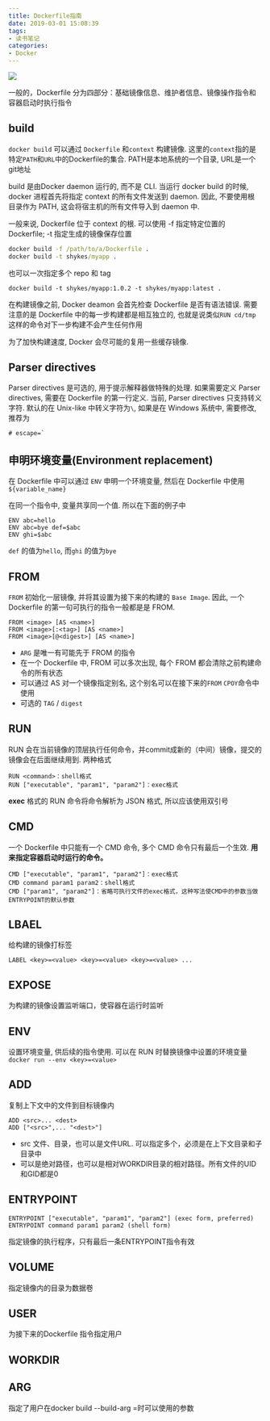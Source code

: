 ```yaml
---
title: Dockerfile指南
date: 2019-03-01 15:08:39
tags:
- 读书笔记
categories:
- Docker
---
```


![](http://supcoder.net/Docker_logo.png)

一般的，Dockerfile 分为四部分：基础镜像信息、维护者信息、镜像操作指令和容器启动时执行指令

## build

`docker build` 可以通过 `Dockerfile` 和`context` 构建镜像. 这里的`context`指的是特定`PATH`和`URL`中的Dockerfile的集合. PATH是本地系统的一个目录,
URL是一个git地址

build 是由Docker daemon 运行的, 而不是 CLI. 当运行 docker build 的时候, docker 进程首先将指定 context 的所有文件发送到 daemon. 因此, 不要使用根
目录作为 PATH, 这会将宿主机的所有文件导入到 daemon 中.

一般来说, Dockerfile 位于 context 的根. 可以使用 -f 指定特定位置的 Dockerfile; -t 指定生成的镜像保存位置

```cmd
docker build -f /path/to/a/Dockerfile .
docker build -t shykes/myapp .
```

也可以一次指定多个 repo 和 tag

```
docker build -t shykes/myapp:1.0.2 -t shykes/myapp:latest .
```

在构建镜像之前, Docker deamon 会首先检查 Dockerfile 是否有语法错误. 需要注意的是 Dockerfile 中的每一步构建都是相互独立的, 也就是说类似`RUN cd/tmp`
这样的命令对下一步构建不会产生任何作用

为了加快构建速度, Docker 会尽可能的复用一些缓存镜像. 

## Parser directives
Parser directives 是可选的, 用于提示解释器做特殊的处理. 如果需要定义 Parser directives, 需要在 Dockerfile 的第一行定义. 当前, Parser directives
只支持转义字符. 默认的在 Unix-like 中转义字符为`\`, 如果是在 Windows 系统中, 需要修改, 推荐为 

```shell
# escape=`
```

## 申明环境变量(Environment replacement)

在 Dockerfile 中可以通过 `ENV` 申明一个环境变量, 然后在 Dockerfile 中使用 `${variable_name}`

在同一个指令中, 变量共享同一个值. 所以在下面的例子中

```
ENV abc=hello
ENV abc=bye def=$abc
ENV ghi=$abc
```

`def` 的值为`hello`, 而`ghi` 的值为`bye`

## FROM

`FROM` 初始化一层镜像, 并将其设置为接下来的构建的 `Base Image`. 因此, 一个 Dockerfile 的第一句可执行的指令一般都是是 FROM.

```shell
FROM <image> [AS <name>]
FROM <image>[:<tag>] [AS <name>]
FROM <image>[@<digest>] [AS <name>]
```

- `ARG` 是唯一有可能先于 FROM 的指令
- 在一个 Dockerfile 中, FROM 可以多次出现, 每个 FROM 都会清除之前构建命令的所有状态
- 可以通过 AS 对一个镜像指定别名, 这个别名可以在接下来的`FROM` `CPOY`命令中使用
- 可选的 `TAG` / `digest`

## RUN
RUN 会在当前镜像的顶层执行任何命令，并commit成新的（中间）镜像，提交的镜像会在后面继续用到. 两种格式

```shell
RUN <command>：shell格式
RUN ["executable", "param1", "param2"]：exec格式

```

**exec** 格式的 RUN 命令将命令解析为 JSON 格式, 所以应该使用双引号

## CMD 
一个 Dockerfile 中只能有一个 CMD 命令, 多个 CMD 命令只有最后一个生效. **用来指定容器启动时运行的命令。**

```
CMD ["executable", "param1", "param2"]：exec格式
CMD command param1 param2：shell格式
CMD ["param1", "param2"]：省略可执行文件的exec格式，这种写法使CMD中的参数当做ENTRYPOINT的默认参数
```

## LBAEL
给构建的镜像打标签

```
LABEL <key>=<value> <key>=<value> <key>=<value> ...

```

## EXPOSE
为构建的镜像设置监听端口，使容器在运行时监听

## ENV
设置环境变量, 供后续的指令使用. 可以在 RUN 时替换镜像中设置的环境变量 `docker run --env <key>=<value>`

## ADD
复制上下文中的文件到目标镜像内

```
ADD <src>... <dest>
ADD ["<src>",... "<dest>"]
```

- src 文件、目录，也可以是文件URL. 可以指定多个<src>，必须是在上下文目录和子目录中
- 可以是绝对路径，也可以是相对WORKDIR目录的相对路径。所有文件的UID和GID都是0

## ENTRYPOINT
```
ENTRYPOINT ["executable", "param1", "param2"] (exec form, preferred)
ENTRYPOINT command param1 param2 (shell form)
```

指定镜像的执行程序，只有最后一条ENTRYPOINT指令有效

## VOLUME
指定镜像内的目录为数据卷

## USER

为接下来的Dockerfile 指令指定用户

## WORKDIR 
## ARG

指定了用户在docker build --build-arg <varname>=<value>时可以使用的参数

